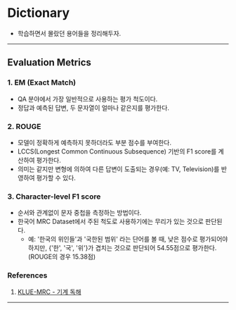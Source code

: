 # Dictionary
* 학습하면서 몰랐던 용어들을 정리해두자.
---
## Evaluation Metrics
### 1. EM (Exact Match)
* QA 분야에서 가장 일반적으로 사용하는 평가 척도이다.
* 정답과 예측된 답변, 두 문자열이 얼마나 같은지를 평가한다.
### 2. ROUGE
* 모델이 정확하게 예측하지 못하더라도 부분 점수를 부여한다.
* LCCS(Longest Common Continuous Subsequence) 기반의 F1 score를 계산하여 평가한다.
* 의미는 같지만 변형에 의하여 다른 답변이 도출되는 경우(예: TV, Television)를 반영하여 평가할 수 있다.
### 3. Character-level F1 score
* 순서와 관계없이 문자 중첩을 측정하는 방법이다.
* 한국어 MRC Dataset에서 주된 척도로 사용하기에는 무리가 있는 것으로 판단된다.
    * 예: '한국의 위인들'과 '국한된 범위' 라는 단어를 볼 때, 낮은 점수로 평가되어야 하지만, {'한', '국', '위'}가 겹치는 것으로 판단되어 54.55점으로 평가한다. (ROUGE의 경우 15.38점)
### References
1. [KLUE-MRC - 기계 독해](https://klue-benchmark.com/tasks/72/overview/evaluation)

---
